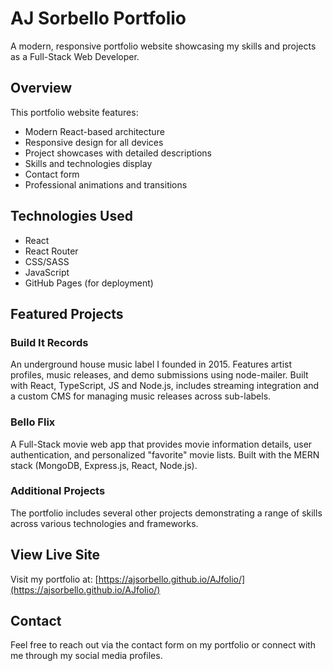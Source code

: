 # AJ Sorbello Portfolio

A modern, responsive portfolio website showcasing my skills and projects as a Full-Stack Web Developer.

## Overview

This portfolio website features:
- Modern React-based architecture
- Responsive design for all devices
- Project showcases with detailed descriptions
- Skills and technologies display
- Contact form
- Professional animations and transitions

## Technologies Used

- React
- React Router
- CSS/SASS
- JavaScript
- GitHub Pages (for deployment)

## Featured Projects

### Build It Records
An underground house music label I founded in 2015. Features artist profiles, music releases, and demo submissions using node-mailer. Built with React, TypeScript, JS and Node.js, includes streaming integration and a custom CMS for managing music releases across sub-labels.

### Bello Flix
A Full-Stack movie web app that provides movie information details, user authentication, and personalized "favorite" movie lists. Built with the MERN stack (MongoDB, Express.js, React, Node.js).

### Additional Projects
The portfolio includes several other projects demonstrating a range of skills across various technologies and frameworks.

## View Live Site

Visit my portfolio at: [https://ajsorbello.github.io/AJfolio/](https://ajsorbello.github.io/AJfolio/)

## Contact

Feel free to reach out via the contact form on my portfolio or connect with me through my social media profiles.
